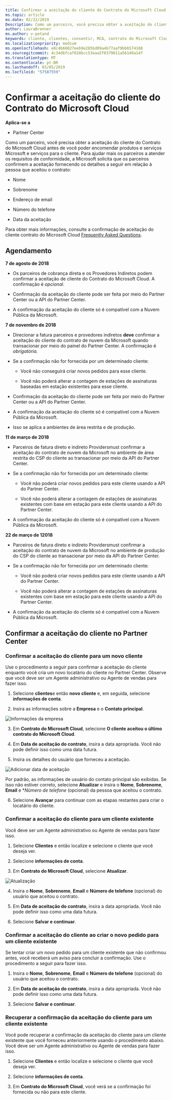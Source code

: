 ```yaml
---
title: Confirmar a aceitação do cliente do Contrato do Microsoft Cloud | Partner Center
ms.topic: article
ms.date: 02/22/2019
Description: Como um parceiro, você precisa obter a aceitação do cliente do Contrato do Microsoft Cloud antes de você poder encomendar produtos e serviços Microsoft e serviços para o cliente. A melhor ajuda parceiros atende aos requisitos de conformidade, a Microsoft solicita parceiros para confirmar a aceitação fornecendo determinados detalhes sobre a pessoa que aceitou o contrato.
author: LauraBrenner
ms.author: v-petand
keywords: cliente, clientes, consentir, MCA, contrato do Microsoft Cloud, modelos de contrato do cliente
ms.localizationpriority: medium
ms.openlocfilehash: e8c4b66027eeb9e285bd09a4b77aaf9bb6574188
ms.sourcegitcommit: 4c34d6fcaf020bcc53eaa5f0379011a56149a14f
ms.translationtype: MT
ms.contentlocale: pt-BR
ms.lasthandoff: 03/05/2019
ms.locfileid: "57587559"
---
```

# <a name="confirm-customer-acceptance-of-the-microsoft-cloud-agreement"></a>Confirmar a aceitação do cliente do Contrato do Microsoft Cloud

**Aplica-se a**
-  Partner Center

Como um parceiro, você precisa obter a aceitação do cliente do Contrato do Microsoft Cloud antes de você poder encomendar produtos e serviços Microsoft e serviços para o cliente. Para ajudar mais os parceiros a atender os requisitos de conformidade, a Microsoft solicita que os parceiros confirmem a aceitação fornecendo os detalhes a seguir em relação à pessoa que aceitou o contrato: 

-   Nome

-   Sobrenome

-   Endereço de email

-   Número do telefone

-   Data da aceitação

Para obter mais informações, consulte a confirmação de aceitação do cliente contrato do Microsoft Cloud [Frequently Asked Questions](https://docs.microsoft.com/en-us/partner-center/confirm-consent-faq).

## <a name="schedule"></a>Agendamento

**7 de agosto de 2018**

-   Os parceiros de cobrança direta e os Provedores Indiretos podem confirmar a aceitação de cliente do Contrato do Microsoft Cloud. A confirmação é *opcional*.

-   Confirmação da aceitação do cliente pode ser feita por meio do Partner Center ou a API do Partner Center.

-   A confirmação da aceitação do cliente só é compatível com a Nuvem Pública da Microsoft.


**7 de novembro de 2018**

-   Direcionar a fatura parceiros e provedores indiretos **deve** confirmar a aceitação do cliente do contrato de nuvem da Microsoft quando transacionar por meio do painel do Partner Center. A confirmação é *obrigatória*.

-   Se a confirmação não for fornecida por um determinado cliente:

    -   Você não conseguirá criar novos pedidos para esse cliente.

    -   Você não poderá alterar a contagem de estações de assinaturas baseadas em estação existentes para esse cliente.

-   Confirmação da aceitação do cliente pode ser feita por meio do Partner Center ou a API do Partner Center.

-   A confirmação da aceitação do cliente só é compatível com a Nuvem Pública da Microsoft.

-   Isso se aplica a ambientes de área restrita e de produção.

**11 de março de 2018**

- Parceiros de fatura direto e indireto Providersmust confirmar a aceitação do contrato de nuvem da Microsoft no ambiente de área restrita do CSP do cliente ao transacionar por meio da API do Partner Center.
- Se a confirmação não for fornecida por um determinado cliente:

    - Você não poderá criar novos pedidos para este cliente usando a API do Partner Center.
 
    - Você não poderá alterar a contagem de estações de assinaturas existentes com base em estação para este cliente usando a API do Partner Center.
- A confirmação da aceitação do cliente só é compatível com a Nuvem Pública da Microsoft. 

**22 de março de 12018**

- Parceiros de fatura direto e indireto Providersmust confirmar a aceitação do contrato de nuvem da Microsoft no ambiente de produção do CSP do cliente ao transacionar por meio da API do Partner Center.

- Se a confirmação não for fornecida por um determinado cliente:
  - Você não poderá criar novos pedidos para este cliente usando a API do Partner Center.

  - Você não poderá alterar a contagem de estações de assinaturas existentes com base em estação para este cliente usando a API do Partner Center.
-  A confirmação da aceitação do cliente só é compatível com a Nuvem Pública da Microsoft.







## <a name="confirming-customer-acceptance-in-partner-center"></a>Confirmar a aceitação do cliente no Partner Center

### <a name="confirm-customer-acceptance-for-a-new-customer"></a>Confirmar a aceitação do cliente para um novo cliente

Use o procedimento a seguir para confirmar a aceitação do cliente enquanto você cria um novo locatário do cliente no Partner Center. Observe que você deve ser um Agente administrativo ou Agente de vendas para fazer isso.
 
1.  Selecione **clientes**e então **novo cliente** e, em seguida, selecione **informações de conta**.

2.  Insira as informações sobre a **Empresa** e o **Contato principal**.

![Informações da empresa](images/mca/mca1.png)

3.  Em **Contrato do Microsoft Cloud**, selecione **O cliente aceitou o último contrato do Microsoft Cloud**. 

4.  Em **Data de aceitação do contrato**, insira a data apropriada. Você não pode definir isso como uma data futura.

5.  Insira os detalhes do usuário que forneceu a aceitação. 

![Adicionar data de aceitação](images/mca/MCA3.png)

Por padrão, as informações de usuário do contato principal são exibidas. Se isso não estiver correto, selecione **Atualizar** e insira o **Nome**, **Sobrenome**, **Email** e **Número de telefone* (opcional) da pessoa que aceitou o contrato.

6.  Selecione **Avançar** para continuar com as etapas restantes para criar o locatário do cliente.

### <a name="confirm-customer-acceptance-for-an-existing-customer"></a>Confirmar a aceitação do cliente para um cliente existente

Você deve ser um Agente administrativo ou Agente de vendas para fazer isso. 

1.  Selecione **Clientes** e então localize e selecione o cliente que você deseja ver. 

2.  Selecione **informações de conta**.

3.  Em **Contrato do Microsoft Cloud**, selecione **Atualizar**.

![Atualização](images/mca/mca4.png)

4.  Insira o **Nome**, **Sobrenome**, **Email** e **Número de telefone** (opcional) do usuário que aceitou o contrato.

5.  Em **Data de aceitação do contrato**, insira a data apropriada. Você não pode definir isso como uma data futura.

6.  Selecione **Salvar e continuar**.

### <a name="confirm-customer-acceptance-while-creating-new-order-for-an-existing-customer"></a>Confirmar a aceitação do cliente ao criar o novo pedido para um cliente existente

Se tentar criar um novo pedido para um cliente existente que não confirmou antes, você receberá um aviso para concluir a confirmação. Use o procedimento a seguir para fazer isso. 

1.  Insira o **Nome**, **Sobrenome**, **Email** e **Número de telefone** (opcional) do usuário que aceitou o contrato.

2.  Em **Data de aceitação do contrato**, insira a data apropriada. Você não pode definir isso como uma data futura.

3.  Selecione **Salvar e continuar**.


### <a name="retrieve-confirmation-of-customer-acceptance-for-an-existing-customer"></a>Recuperar a confirmação da aceitação do cliente para um cliente existente

Você pode recuperar a confirmação da aceitação do cliente para um cliente existente que você forneceu anteriormente usando o procedimento abaixo. Você deve ser um Agente administrativo ou Agente de vendas para fazer isso. 

1.  Selecione **Clientes** e então localize e selecione o cliente que você deseja ver. 

2.  Selecione **informações de conta**.

3.  Em **Contrato do Microsoft Cloud**, você verá se a confirmação foi fornecida ou não para este cliente.

